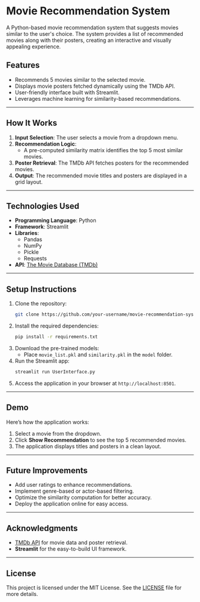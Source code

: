 
# **Movie Recommendation System**

A Python-based movie recommendation system that suggests movies similar to the user's choice. The system provides a list of recommended movies along with their posters, creating an interactive and visually appealing experience.

## **Features**
- Recommends 5 movies similar to the selected movie.
- Displays movie posters fetched dynamically using the TMDb API.
- User-friendly interface built with Streamlit.
- Leverages machine learning for similarity-based recommendations.

---

## **How It Works**
1. **Input Selection**: The user selects a movie from a dropdown menu.
2. **Recommendation Logic**:
   - A pre-computed similarity matrix identifies the top 5 most similar movies.
3. **Poster Retrieval**: The TMDb API fetches posters for the recommended movies.
4. **Output**: The recommended movie titles and posters are displayed in a grid layout.

---

## **Technologies Used**
- **Programming Language**: Python
- **Framework**: Streamlit
- **Libraries**:
  - Pandas
  - NumPy
  - Pickle
  - Requests
- **API**: [The Movie Database (TMDb)](https://www.themoviedb.org/)
  
---

## **Setup Instructions**
1. Clone the repository:
   ```bash
   git clone https://github.com/your-username/movie-recommendation-system.git
   ```
2. Install the required dependencies:
   ```bash
   pip install -r requirements.txt
   ```
3. Download the pre-trained models:
   - Place `movie_list.pkl` and `similarity.pkl` in the `model` folder.
4. Run the Streamlit app:
   ```bash
   streamlit run UserInterface.py
   ```
5. Access the application in your browser at `http://localhost:8501`.

---

## **Demo**
Here’s how the application works:
1. Select a movie from the dropdown.
2. Click **Show Recommendation** to see the top 5 recommended movies.
3. The application displays titles and posters in a clean layout.

---

## **Future Improvements**
- Add user ratings to enhance recommendations.
- Implement genre-based or actor-based filtering.
- Optimize the similarity computation for better accuracy.
- Deploy the application online for easy access.

---

## **Acknowledgments**
- [TMDb API](https://www.themoviedb.org/) for movie data and poster retrieval.
- **Streamlit** for the easy-to-build UI framework.

---

## **License**
This project is licensed under the MIT License. See the [LICENSE](LICENSE) file for more details.
